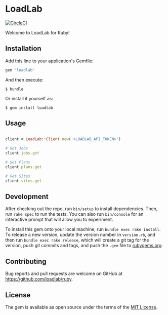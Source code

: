 # LoadLab

[![CircleCI](https://circleci.com/gh/loadlab/ruby.svg?style=svg)](https://circleci.com/gh/loadlab/ruby)

Welcome to LoadLab for Ruby! 


## Installation

Add this line to your application's Gemfile:

```ruby
gem 'loadlab'
```

And then execute:

    $ bundle

Or install it yourself as:

    $ gem install loadlab

## Usage

```ruby

client = LoadLab::Client.new('<LOADLAB_API_TOKEN>')

# Get Jobs
client.jobs.get

# Get Plans
client.plans.get

# Get Sites
client.sites.get

```

## Development

After checking out the repo, run `bin/setup` to install dependencies. Then, run `rake spec` to run the tests. You can also run `bin/console` for an interactive prompt that will allow you to experiment.

To install this gem onto your local machine, run `bundle exec rake install`. To release a new version, update the version number in `version.rb`, and then run `bundle exec rake release`, which will create a git tag for the version, push git commits and tags, and push the `.gem` file to [rubygems.org](https://rubygems.org).

## Contributing

Bug reports and pull requests are welcome on GitHub at https://github.com/loadlab/ruby.

## License

The gem is available as open source under the terms of the [MIT License](https://opensource.org/licenses/MIT).
